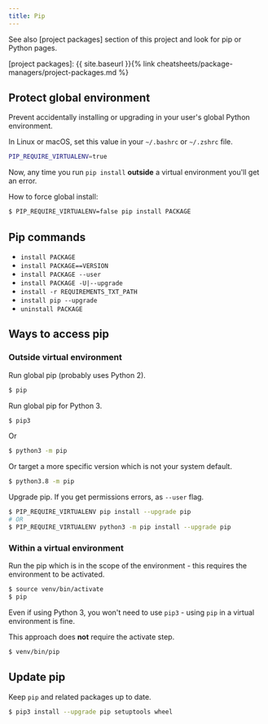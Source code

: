 ```yaml
---
title: Pip
---
```


See also [project packages] section of this project and look for pip or Python pages.

[project packages]: {{ site.baseurl }}{% link cheatsheets/package-managers/project-packages.md %}

## Protect global environment

Prevent accidentally installing or upgrading in your user's global Python environment.

In Linux or macOS, set this value in your `~/.bashrc` or `~/.zshrc` file.

```sh
PIP_REQUIRE_VIRTUALENV=true
```

Now, any time you run `pip install` **outside** a virtual environment you'll get an error.

How to force global install:

```sh
$ PIP_REQUIRE_VIRTUALENV=false pip install PACKAGE
```

## Pip commands

- `install PACKAGE`
- `install PACKAGE==VERSION`
- `install PACKAGE --user`
- `install PACKAGE -U|--upgrade`
- `install -r REQUIREMENTS_TXT_PATH`
- `install pip --upgrade`
- `uninstall PACKAGE`


## Ways to access pip

### Outside virtual environment

Run global pip (probably uses Python 2).

```sh
$ pip
```

Run global pip for Python 3.

```sh
$ pip3
```

Or

```sh
$ python3 -m pip
```

Or target a more specific version which is not your system default.

```sh
$ python3.8 -m pip
```

Upgrade pip. If you get permissions errors, as `--user` flag.

```sh
$ PIP_REQUIRE_VIRTUALENV pip install --upgrade pip
# OR
$ PIP_REQUIRE_VIRTUALENV python3 -m pip install --upgrade pip
```

### Within a virtual environment

Run the pip which is in the scope of the environment - this requires the environment to be activated.

```sh
$ source venv/bin/activate
$ pip
```

Even if using Python 3, you won't need to use `pip3` - using `pip` in a virtual environment is fine.

This approach does **not** require the activate step.

```sh
$ venv/bin/pip
```


## Update pip

Keep `pip` and related packages up to date.

```sh
$ pip3 install --upgrade pip setuptools wheel
```
